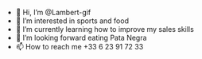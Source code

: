 - 👋 Hi, I’m @Lambert-gif
- 👀 I’m interested in sports and food
- 🌱 I’m currently learning how to improve my sales skills
- 💞️ I’m looking forward eating Pata Negra
- 📫 How to reach me +33 6 23 91 72 33

<!---
Lambert-gif/Lambert-gif is a ✨ special ✨ repository because its `README.md` (this file) appears on your GitHub profile.
You can click the Preview link to take a look at your changes.
--->
